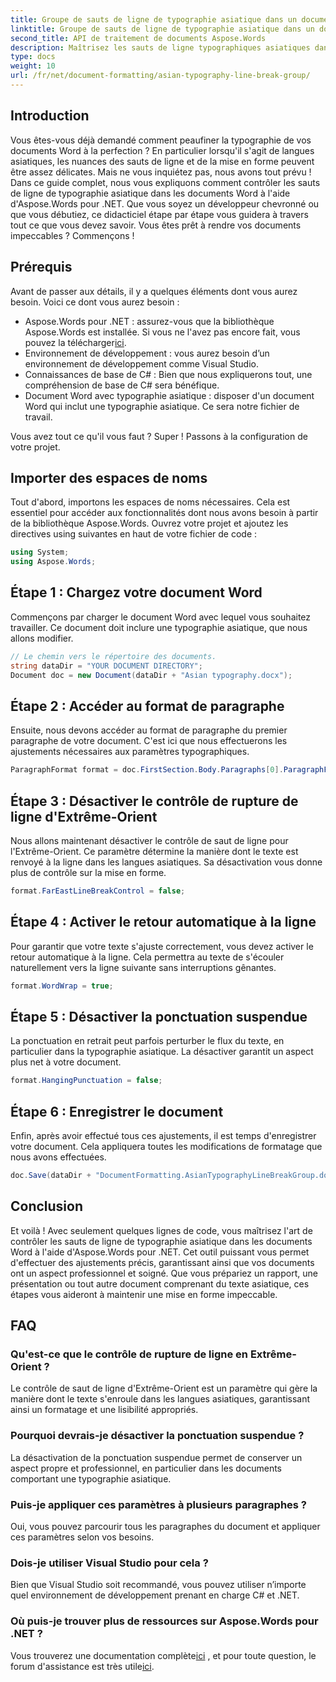```yaml
---
title: Groupe de sauts de ligne de typographie asiatique dans un document Word
linktitle: Groupe de sauts de ligne de typographie asiatique dans un document Word
second_title: API de traitement de documents Aspose.Words
description: Maîtrisez les sauts de ligne typographiques asiatiques dans les documents Word à l'aide d'Aspose.Words pour .NET. Ce guide fournit un didacticiel étape par étape pour une mise en forme précise.
type: docs
weight: 10
url: /fr/net/document-formatting/asian-typography-line-break-group/
---
```

## Introduction

Vous êtes-vous déjà demandé comment peaufiner la typographie de vos documents Word à la perfection ? En particulier lorsqu'il s'agit de langues asiatiques, les nuances des sauts de ligne et de la mise en forme peuvent être assez délicates. Mais ne vous inquiétez pas, nous avons tout prévu ! Dans ce guide complet, nous vous expliquons comment contrôler les sauts de ligne de typographie asiatique dans les documents Word à l'aide d'Aspose.Words pour .NET. Que vous soyez un développeur chevronné ou que vous débutiez, ce didacticiel étape par étape vous guidera à travers tout ce que vous devez savoir. Vous êtes prêt à rendre vos documents impeccables ? Commençons !

## Prérequis

Avant de passer aux détails, il y a quelques éléments dont vous aurez besoin. Voici ce dont vous aurez besoin :

- Aspose.Words pour .NET : assurez-vous que la bibliothèque Aspose.Words est installée. Si vous ne l'avez pas encore fait, vous pouvez la télécharger[ici](https://releases.aspose.com/words/net/).
- Environnement de développement : vous aurez besoin d’un environnement de développement comme Visual Studio.
- Connaissances de base de C# : Bien que nous expliquerons tout, une compréhension de base de C# sera bénéfique.
- Document Word avec typographie asiatique : disposer d'un document Word qui inclut une typographie asiatique. Ce sera notre fichier de travail.

Vous avez tout ce qu'il vous faut ? Super ! Passons à la configuration de votre projet.

## Importer des espaces de noms

Tout d'abord, importons les espaces de noms nécessaires. Cela est essentiel pour accéder aux fonctionnalités dont nous avons besoin à partir de la bibliothèque Aspose.Words. Ouvrez votre projet et ajoutez les directives using suivantes en haut de votre fichier de code :

```csharp
using System;
using Aspose.Words;
```

## Étape 1 : Chargez votre document Word

Commençons par charger le document Word avec lequel vous souhaitez travailler. Ce document doit inclure une typographie asiatique, que nous allons modifier.

```csharp
// Le chemin vers le répertoire des documents.
string dataDir = "YOUR DOCUMENT DIRECTORY";
Document doc = new Document(dataDir + "Asian typography.docx");
```

## Étape 2 : Accéder au format de paragraphe

Ensuite, nous devons accéder au format de paragraphe du premier paragraphe de votre document. C'est ici que nous effectuerons les ajustements nécessaires aux paramètres typographiques.

```csharp
ParagraphFormat format = doc.FirstSection.Body.Paragraphs[0].ParagraphFormat;
```

## Étape 3 : Désactiver le contrôle de rupture de ligne d'Extrême-Orient

Nous allons maintenant désactiver le contrôle de saut de ligne pour l'Extrême-Orient. Ce paramètre détermine la manière dont le texte est renvoyé à la ligne dans les langues asiatiques. Sa désactivation vous donne plus de contrôle sur la mise en forme.

```csharp
format.FarEastLineBreakControl = false;
```

## Étape 4 : Activer le retour automatique à la ligne

Pour garantir que votre texte s'ajuste correctement, vous devez activer le retour automatique à la ligne. Cela permettra au texte de s'écouler naturellement vers la ligne suivante sans interruptions gênantes.

```csharp
format.WordWrap = true;
```

## Étape 5 : Désactiver la ponctuation suspendue

La ponctuation en retrait peut parfois perturber le flux du texte, en particulier dans la typographie asiatique. La désactiver garantit un aspect plus net à votre document.

```csharp
format.HangingPunctuation = false;
```

## Étape 6 : Enregistrer le document

Enfin, après avoir effectué tous ces ajustements, il est temps d'enregistrer votre document. Cela appliquera toutes les modifications de formatage que nous avons effectuées.

```csharp
doc.Save(dataDir + "DocumentFormatting.AsianTypographyLineBreakGroup.docx");
```

## Conclusion

Et voilà ! Avec seulement quelques lignes de code, vous maîtrisez l'art de contrôler les sauts de ligne de typographie asiatique dans les documents Word à l'aide d'Aspose.Words pour .NET. Cet outil puissant vous permet d'effectuer des ajustements précis, garantissant ainsi que vos documents ont un aspect professionnel et soigné. Que vous prépariez un rapport, une présentation ou tout autre document comprenant du texte asiatique, ces étapes vous aideront à maintenir une mise en forme impeccable. 

## FAQ

### Qu'est-ce que le contrôle de rupture de ligne en Extrême-Orient ?
Le contrôle de saut de ligne d'Extrême-Orient est un paramètre qui gère la manière dont le texte s'enroule dans les langues asiatiques, garantissant ainsi un formatage et une lisibilité appropriés.

### Pourquoi devrais-je désactiver la ponctuation suspendue ?
La désactivation de la ponctuation suspendue permet de conserver un aspect propre et professionnel, en particulier dans les documents comportant une typographie asiatique.

### Puis-je appliquer ces paramètres à plusieurs paragraphes ?
Oui, vous pouvez parcourir tous les paragraphes du document et appliquer ces paramètres selon vos besoins.

### Dois-je utiliser Visual Studio pour cela ?
Bien que Visual Studio soit recommandé, vous pouvez utiliser n’importe quel environnement de développement prenant en charge C# et .NET.

### Où puis-je trouver plus de ressources sur Aspose.Words pour .NET ?
 Vous trouverez une documentation complète[ici](https://reference.aspose.com/words/net/) , et pour toute question, le forum d'assistance est très utile[ici](https://forum.aspose.com/c/words/8).
